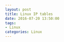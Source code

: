 ```yaml
---
layout: post
title: Linux IP tables
date: 2016-07-20 13:50:00
tags:
- Linux
categories: Linux
---
```







